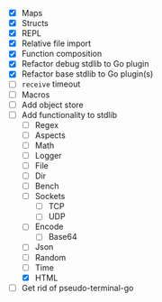 - [x] Maps
- [x] Structs
- [x] REPL
- [x] Relative file import
- [x] Function composition
- [x] Refactor debug stdlib to Go plugin
- [x] Refactor base stdlib to Go plugin(s)
- [ ] `receive` timeout
- [ ] Macros
- [ ] Add object store
- [ ] Add functionality to stdlib
  - [ ] Regex
  - [ ] Aspects
  - [ ] Math
  - [ ] Logger
  - [ ] File
  - [ ] Dir
  - [ ] Bench
  - [ ] Sockets
    - [ ] TCP
    - [ ] UDP
  - [ ] Encode
    - [ ] Base64
  - [ ] Json
  - [ ] Random
  - [ ] Time
  - [x] HTML
- [ ] Get rid of pseudo-terminal-go
